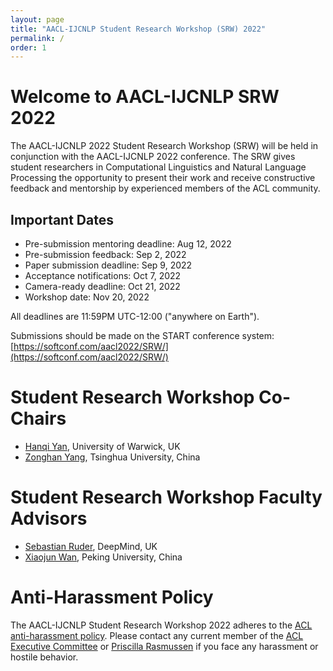 ```yaml
---
layout: page
title: "AACL-IJCNLP Student Research Workshop (SRW) 2022"
permalink: /
order: 1
---
```




# Welcome to AACL-IJCNLP SRW 2022
The AACL-IJCNLP 2022 Student Research Workshop (SRW) will be held in conjunction with the AACL-IJCNLP 2022 conference. The SRW gives student researchers in Computational Linguistics and Natural Language Processing the opportunity to present their work and receive constructive feedback and mentorship by experienced members of the ACL community.


## Important Dates

- Pre-submission mentoring deadline: Aug 12, 2022
- Pre-submission feedback: Sep 2, 2022
- Paper submission deadline: Sep 9, 2022
- Acceptance notifications: Oct 7, 2022
- Camera-ready deadline: Oct 21, 2022
- Workshop date: Nov 20, 2022

All deadlines are 11:59PM UTC-12:00 ("anywhere on Earth").

Submissions should be made on the START conference system: [https://softconf.com/aacl2022/SRW/](https://softconf.com/aacl2022/SRW/)


# Student Research Workshop Co-Chairs

- [Hanqi Yan](https://warwick.ac.uk/fac/sci/dcs/people/u2048587/), University of Warwick, UK
- [Zonghan Yang](https://minicheshire.github.io), Tsinghua University, China

# Student Research Workshop Faculty Advisors

- [Sebastian Ruder](https://ruder.io/), DeepMind, UK
- [Xiaojun Wan](https://wanxiaojun.github.io/), Peking University, China


# Anti-Harassment Policy
The AACL-IJCNLP Student Research Workshop 2022 adheres to the [ACL anti-harassment policy](https://www.aclweb.org/adminwiki/index.php?title=Anti-Harassment_Policy). Please contact any current member of the [ACL Executive Committee](https://www.aclweb.org/portal/about) or [Priscilla Rasmussen](mailto:acl@aclweb.org) if you face any harassment or hostile behavior.

<!--
# Sponsored By       
<img src="images/ccc_hz copy.jpg" alt="Computing Research Association’s Computing Community Consortium (CCC)" width="300"/>
<img src="images/NSF_4-Color_bitmap_Logo.png" alt="National Science Foundation" width="200"/>
<img src="images/nrc_canada_logo.png" alt="National Research Council, Canada" width="250" style="padding: 0 0 0 40px"/>
<img src="images/google_logo.svg" alt="Google" width="250" style="padding: 0 0 0 40px"/>
-->


